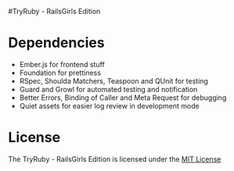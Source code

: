 #TryRuby - RailsGirls Edition







# Dependencies

 - Ember.js for frontend stuff
 - Foundation for prettiness
 - RSpec, Shoulda Matchers, Teaspoon and QUnit for testing
 - Guard and Growl for automated testing and notification
 - Better Errors, Binding of Caller and Meta Request for debugging
 - Quiet assets for easier log review in development mode

# License

The TryRuby - RailsGirls Edition is licensed under the [MIT License](http://opensource.org/licenses/MIT)
